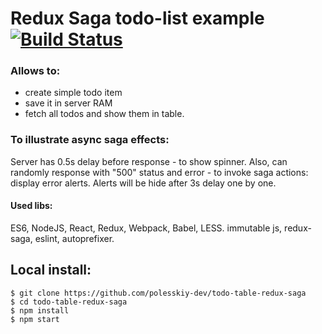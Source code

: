 # Redux Saga todo-list example [![Build Status](https://travis-ci.org/polesskiy-dev/todo-table-redux-saga.svg?branch=master)](https://travis-ci.org/polesskiy-dev/todo-table-redux-saga)

### Allows to:
* create simple todo item
* save it in server RAM
* fetch all todos and show them in table.

### To illustrate async saga effects:
Server has 0.5s delay before response - to show spinner.
Also, can randomly response with "500" status and error - to invoke saga actions: display error alerts.
Alerts will be hide after 3s delay one by one.

#### Used libs: 
ES6, NodeJS, React, Redux, Webpack, Babel, LESS.
immutable js, redux-saga, eslint, autoprefixer. 

## Local install:

    $ git clone https://github.com/polesskiy-dev/todo-table-redux-saga
    $ cd todo-table-redux-saga    
    $ npm install 
    $ npm start
        
    

    
    